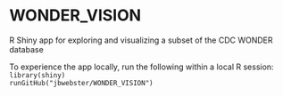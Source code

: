 # WONDER_VISION
R Shiny app for exploring and visualizing a subset of the CDC WONDER database

To experience the app locally, run the following within a local R session:  
`library(shiny)`  
`runGitHub("jbwebster/WONDER_VISION")`
